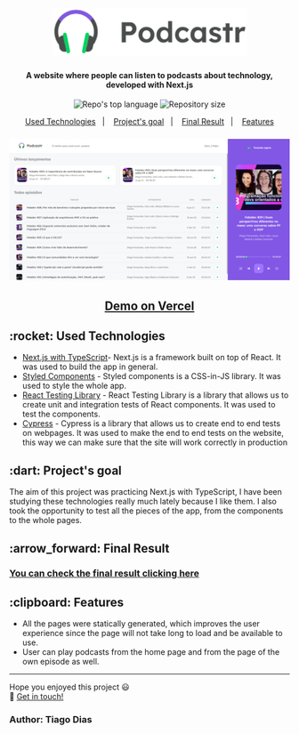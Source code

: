 <h1 align="center">
  <img alt="Podcastr" src="/public/images/logo.svg" width="350" >
</h1>

<h4 align="center">
  A website where people can listen to podcasts about technology, developed with Next.js
</h4>

<p align="center">
  <img alt="Repo's top language" src="https://img.shields.io/static/v1?label=Main%20technology&message=React%2FNext.js%2FTypeScript&style=for-the-badge&color=2b7489&labelColor=000000">
  <img alt="Repository size" src="https://img.shields.io/static/v1?label=Repo%20size&message=1.8%20MB&style=for-the-badge&color=2b7489&labelColor=000000">
</p>

<p align="center">
  <a href="#technologies">Used Technologies</a>&nbsp;&nbsp;&nbsp;|&nbsp;&nbsp;&nbsp;
  <a href="#objective">Project's goal</a>&nbsp;&nbsp;&nbsp;|&nbsp;&nbsp;&nbsp;
  <a href="#final-result">Final Result</a>&nbsp;&nbsp;&nbsp;|&nbsp;&nbsp;&nbsp;
  <a href="#features">Features</a>
</p>

<h3 align="center">
  <img src="screenshots/home_page.png" width="850">
</h3>

<h2 align="center">
  <a href="https://podcastr-tiago.vercel.app/" target="_blank">
    Demo on Vercel
  </a>
</h2>

<h2 id="techonologies" name="technologies">
  :rocket: Used Technologies
</h2>

- [Next.js with TypeScript](https://nextjs.org/)- Next.js is a framework built on top of React. It was used to build the app in general. 
- [Styled Components](https://styled-components.com/) - Styled components is a CSS-in-JS library. It was used to style the whole app.
- [React Testing Library](https://testing-library.com/) - React Testing Library is a library that allows us to create unit and integration tests of React components. It was used to test the components.
- [Cypress](https://www.cypress.io/) - Cypress is a library that allows us to create end to end tests on webpages. It was used to make the end to end tests on the website, this way we can make sure that the site will work correctly in production

<h2 id="objective" name="objective">
  :dart: Project's goal
</h2>

The aim of this project was practicing Next.js with TypeScript, I have been studying these technologies really much lately because I like them. I also took the opportunity to test all the pieces of the app, from the components to the whole pages.

<h2 id="final-result" name="final-result">
  :arrow_forward: Final Result
</h2>

### [You can check the final result clicking here](https://podcastr-tiago.vercel.app/)

<h2 id="features" name="features">
  :clipboard: Features
</h2>

- All the pages were statically generated, which improves the user experience since the page will not take long to load and be available to use.
- User can play podcasts from the home page and from the page of the own episode as well.

------

Hope you enjoyed this project :smiley:<br>
:wave: [Get in touch!](https://www.linkedin.com/in/tiagodiass)

### Author: Tiago Dias

